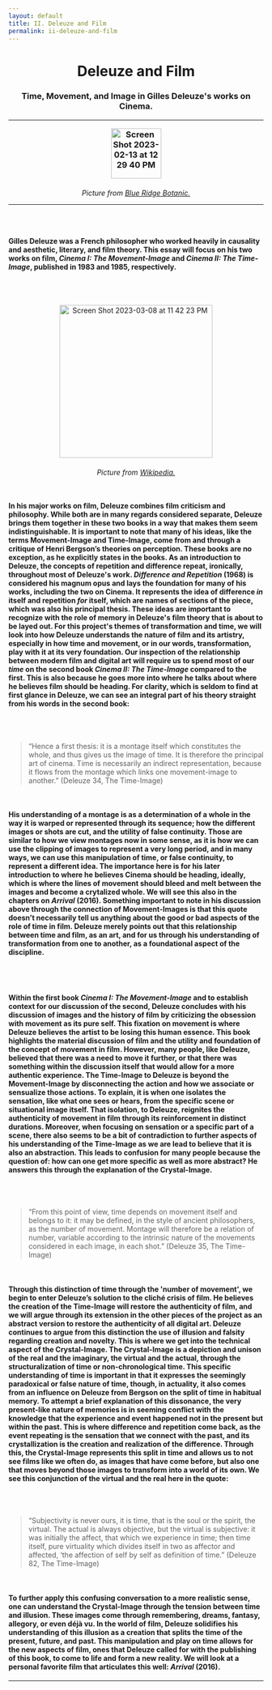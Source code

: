 ```yaml
---
layout: default
title: II. Deleuze and Film
permalink: ii-deleuze-and-film
---
```

<!-- Add an essay or interpretive material below this line,
using HTML or markdown.  Do not modify this file above this line -->
<h1><center>Deleuze and Film</center>
<h3><center>Time, Movement, and Image in Gilles Deleuze's works on Cinema.</center>
<hr>
<p style="text-align:center;"><img width="99" alt="Screen Shot 2023-02-13 at 12 29 40 PM" src="https://user-images.githubusercontent.com/122332459/218543739-64380a75-808f-4739-98da-09461dbb0ff7.png"></p>
<h6><center> Picture from <a href="https://www.blueridgebotanic.com/blog/florilegium">Blue Ridge Botanic.</a></center>
<hr>
<br>
<h4>Gilles Deleuze was a French philosopher who worked heavily in causality and aesthetic, literary, and film theory. This essay will focus on his two works on film, <i>Cinema I: The Movement-Image</i> and <i>Cinema II: The Time-Image</i>, published in 1983 and 1985, respectively.</h4>
<br>
<br>
<p style="text-align:center;"><img width="302" alt="Screen Shot 2023-03-08 at 11 42 23 PM" src="https://user-images.githubusercontent.com/122332459/223931379-30258981-ff66-4af0-83c9-7f8eda360e46.png"></p>
<h6><center> Picture from <a href="https://en.wikipedia.org/wiki/Gilles_Deleuze#/media/File:Gilles_Deleuze.webp">Wikipedia.</a></center>
<br>
<h4>In his major works on film, Deleuze combines film criticism and philosophy. While both are in many regards considered separate, Deleuze brings them together in these two books in a way that makes them seem indistinguishable. It is important to note that many of his ideas, like the terms Movement-Image and Time-Image, come from and through a critique of Henri Bergson’s theories on perception. These books are no exception, as he explicitly states in the books. As an introduction to Deleuze, the concepts of repetition and difference repeat, ironically, throughout most of Deleuze's work. <i>Difference and Repetition</i> (1968) is considered his magnum opus and lays the foundation for many of his works, including the two on Cinema. It represents the idea of difference <i>in</i> itself and repetition <i>for</i> itself, which are names of sections of the piece, which was also his principal thesis. These ideas are important to recognize with the role of memory in Deleuze's film theory that is about to be layed out. For this project's themes of transformation and time, we will look into how Deleuze understands the nature of film and its artistry, especially in how time and movement, or in our words, transformation, play with it at its very foundation. Our inspection of the relationship between modern film and digital art will require us to spend most of our <i>time</i> on the second book <i>Cinema II: The Time-Image</i> compared to the first. This is also because he goes more into where he talks about where he believes film should be heading. For clarity, which is seldom to find at first glance in Deleuze, we can see an integral part of his theory straight from his words in the second book:</h4>
<br>
<br>
<blockquote>“Hence a first thesis: it is a montage itself which constitutes the whole, and thus gives us the image of time. It is therefore the principal art of cinema. Time is necessarily an indirect representation, because it flows from the montage which links one movement-image to another.” (Deleuze 34, The Time-Image)</blockquote>
<br>
<h4>His understanding of a montage is as a determination of a whole in the way it is warped or represented through its sequence; how the different images or shots are cut, and the utility of false continuity. Those are similar to how we view montages now in some sense, as it is how we can use the clipping of images to represent a very long period, and in many ways, we can use this manipulation of time, or false continuity, to represent a different idea. The importance here is for his later introduction to where he believes Cinema should be heading, ideally, which is where the lines of movement should bleed and melt between the images and become a crytalized whole. We will see this also in the chapters on <i>Arrival</i> (2016). Something important to note in his discussion above through the connection of Movement-Images is that this quote doesn’t necessarily tell us anything about the good or bad aspects of the role of time in film. Deleuze merely points out that this relationship between time and film, as an art, and for us through his understanding of transformation from one to another, as a foundational aspect of the discipline. </h4>
<br>
<br>
<h4>Within the first book <i>Cinema I: The Movement-Image</i> and to establish context for our discussion of the second, Deleuze concludes with his discussion of images and the history of film by criticizing the obsession with movement as its pure self. This fixation on movement is where Deleuze believes the artist to be losing this human essence. This book highlights the material discussion of film and the utility and foundation of the concept of movement in film. However, many people, like Deleuze, believed that there was a need to move it further, or that there was something within the discussion itself that would allow for a more authentic experience. The Time-Image to Deleuze is beyond the Movement-Image by disconnecting the action and how we associate or sensualize those actions. To explain, it is when one isolates the sensation, like what one sees or hears, from the specific scene or situational image itself. That isolation, to Deleuze, reignites the authenticity of movement in film through its reinforcement in distinct durations. Moreover, when focusing on sensation or a specific part of a scene, there also seems to be a bit of contradiction to further aspects of his understanding of the Time-Image as we are lead to believe that it is also an abstraction. This leads to confusion for many people because the question of: how can one get more specific as well as more abstract? He answers this through the explanation of the Crystal-Image.</h4>
<br>
<br>
<blockquote>“From this point of view, time depends on movement itself and belongs to it: it may be defined, in the style of ancient philosophers, as the number of movement. Montage will therefore be a relation of number, variable according to the intrinsic nature of the movements considered in each image, in each shot.” (Deleuze 35, The Time-Image)</blockquote>
<br>
<h4>Through this distinction of time through the 'number of movement', we begin to enter Deleuze’s solution to the cliché crisis of film. He believes the creation of the Time-Image will restore the authenticity of film, and we will argue through its extension in the other pieces of the project as an abstract version to restore the authenticity of all digital art. Deleuze continues to argue from this distinction the use of illusion and falsity regarding creation and novelty. This is where we get into the technical aspect of the Crystal-Image. The Crystal-Image is a depiction and unison of the real and the imaginary, the virtual and the actual, through the structuralization of time or non-chronological time. This specific understanding of time is important in that it expresses the seemingly paradoxical or false nature of time, though, in actuality, it also comes from an influence on Deleuze from Bergson on the split of time in habitual memory. To attempt a brief explanation of this dissonance, the very present-like nature of memories is in seeming conflict with the knowledge that the experience and event happened not in the present but within the past. This is where difference and repetition come back, as the event repeating is the sensation that we connect with the past, and its crystallization is the creation and realization of the difference. Through this, the Crystal-Image represents this split in time and allows us to not see films like we often do, as images that have come before, but also one that moves beyond those images to transform into a world of its own. We see this conjunction of the virtual and the real here in the quote:</h4>
<br>
<br>
<blockquote>“Subjectivity is never ours, it is time, that is the soul or the spirit, the virtual. The actual is always objective, but the virtual is subjective: it was initially the affect, that which we experience in time; then time itself, pure virtuality which divides itself in two as affector and affected, ‘the affection of self by self as definition of time.” (Deleuze 82, The Time-Image)</blockquote>
<br>
<h4>To further apply this confusing conversation to a more realistic sense, one can understand the Crystal-Image through the tension between time and illusion. These images come through remembering, dreams, fantasy, allegory, or even déjà vu. In the world of film, Deleuze solidifies his understanding of this illusion as a creation that splits the time of the present, future, and past. This manipulation and play on time allows for the new aspects of film, ones that Deleuze called for with the publishing of this book, to come to life and form a new reality. We will look at a personal favorite film that articulates this well: <i>Arrival</i> (2016).</h4>
<hr>
